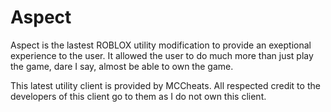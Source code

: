 # Aspect
Aspect is the lastest ROBLOX utility modification to provide an exeptional experience to the user. It allowed the user to do much more than just play the game, dare I say, almost be able to own the game.

This latest utility client is provided by MCCheats. All respected credit to the developers of this client go to them as I do not own this client.

